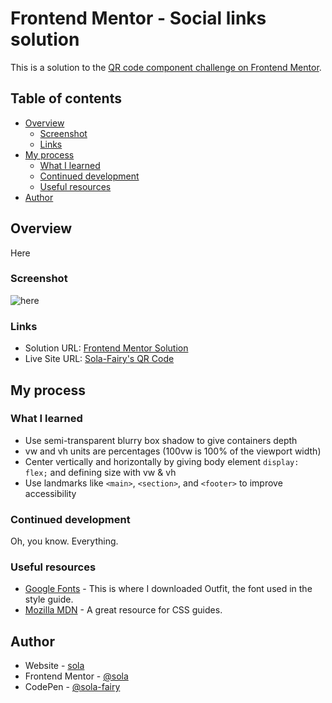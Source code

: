 # Frontend Mentor - Social links solution

This is a solution to the [QR code component challenge on Frontend Mentor](https://www.frontendmentor.io/challenges/qr-code-component-iux_sIO_H). 

## Table of contents

- [Overview](#overview)
  - [Screenshot](#screenshot)
  - [Links](#links)
- [My process](#my-process)
  - [What I learned](#what-i-learned)
  - [Continued development](#continued-development)
  - [Useful resources](#useful-resources)
- [Author](#author)

## Overview

Here

### Screenshot

![here](URL "here")

### Links

- Solution URL: [Frontend Mentor Solution](https://www.frontendmentor.io/solutions/qr-code-using-css-flexbox-fGQX9xHg6O)
- Live Site URL: [Sola-Fairy's QR Code](https://sola-fairy.github.io/qr-code/)

## My process

### What I learned

* Use semi-transparent blurry box shadow to give containers depth
* vw and vh units are percentages (100vw is 100% of the viewport width)
* Center vertically and horizontally by giving body element ```display: flex;``` and defining size with vw & vh
* Use landmarks like ```<main>```, ```<section>```, and ```<footer>``` to improve accessibility

### Continued development

Oh, you know. Everything.

### Useful resources

- [Google Fonts](https://fonts.google.com) - This is where I downloaded Outfit, the font used in the style guide.
- [Mozilla MDN](https://developer.mozilla.org/en-US/docs/Web/CSS) - A great resource for CSS guides.

## Author

- Website - [sola](http://sola-fairy.garden)
- Frontend Mentor - [@sola](https://www.frontendmentor.io/profile/sola)
- CodePen - [@sola-fairy](codepen.io/sola-fairy)